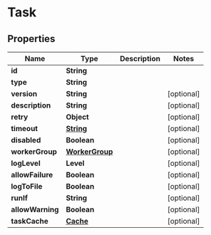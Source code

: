 

# Task


## Properties

| Name | Type | Description | Notes |
|------------ | ------------- | ------------- | -------------|
|**id** | **String** |  |  |
|**type** | **String** |  |  |
|**version** | **String** |  |  [optional] |
|**description** | **String** |  |  [optional] |
|**retry** | **Object** |  |  [optional] |
|**timeout** | [**String**](PropertyDuration.md) |  |  [optional] |
|**disabled** | **Boolean** |  |  [optional] |
|**workerGroup** | [**WorkerGroup**](WorkerGroup.md) |  |  [optional] |
|**logLevel** | **Level** |  |  [optional] |
|**allowFailure** | **Boolean** |  |  [optional] |
|**logToFile** | **Boolean** |  |  [optional] |
|**runIf** | **String** |  |  [optional] |
|**allowWarning** | **Boolean** |  |  [optional] |
|**taskCache** | [**Cache**](Cache.md) |  |  [optional] |



